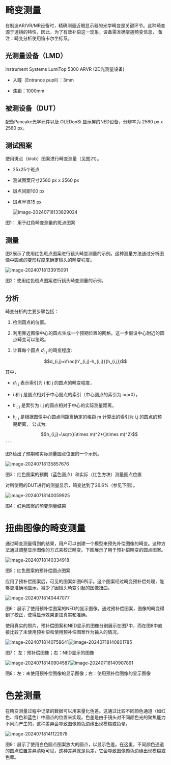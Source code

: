 # 畸变测量

在制造AR/VR/MR设备时，精确测量近眼显示器的光学畸变是关键环节。这种畸变源于透镜的特性，因此，为了有效补偿这一现象，设备需准确掌握畸变信息，
备注：畸变分析使用笛卡尔坐标系。



## 光测量设备（LMD）

Instrument Systems LumiTop 5300 ARVR (2D光测量设备)

- 入瞳（Entrance pupil）：3mm

- 焦距：1000mm

  

## **被测设备（DUT）**

配备Pancake光学元件以及 OLEDonSi 显示屏的NED设备，分辨率为  2560 px x 2560 px。



## 测试图案

使用斑点（blob）图案进行畸变测量（见图21）。

- 25x25个斑点

- 测试图案尺寸2560 px x 2560 px

- 斑点间距100 px

- 斑点半径15 px

  ![image-20240718133829024](assets/image-20240718133829024.png)

图1： 用于红色畸变测量的斑点图案



## 测量

图2展示了使用红色斑点图案进行镜头畸变测量的示例。这种测量方法通过分析图像中圆点的变形程度来确定镜头的畸变程度。

![image-20240718133915091](assets/image-20240718133915091.png)

图2：使用红色斑点图案进行镜头畸变测量的示例。



## 分析

畸变分析的主要步骤包括：
1. 检测圆点的位置。

2. 利用靠近图像中心的圆点生成一个预期位置的网格。这一步假设中心附近的圆点畸变可以忽略。

3. 计算每个圆点 $d_{i,j}$ 的畸变程度: 
```math
d_{i,j}=\frac{h'_{i,j}-h_{i,j}}{h_{i,j}}
```
   其中，

   - $d_{i,j}$ 表示索引为 i 和 j 的圆点的畸变程度，

   - i 和 j 是圆点相对于中心圆点的索引（中心圆点的索引为 i=j=0），

   - $h'_{i,j}$ 是索引为 i,j 的圆点相对于中心的实际测量距离，

   - $h_{i,j}$ 是根据图像中心圆点间距离确定的格距 m 计算出的索引为 i,j 的圆点的预期距离，
     公式为:
     
     ```math
     h_{i,j}=\sqrt{(i\times m)^2+(j\times m)^2}
    ```

   图3给出了预期和实际测量圆点位置的一个示例。

   ![image-20240718135857676](assets/image-20240718135857676.png)

图3：红色图案的预期（蓝色圆点）和实际（红色方块）测量圆点位置



对所使用的DUT进行的测量显示，畸变达到了26.6%（参见下图）。

![image-20240718140059925](assets/image-20240718140059925.png)

图4：红色图案的畸变测量结果



# 扭曲图像的畸变测量

通过畸变测量得到的结果，用户可以创建一个模型来预先补偿图像的畸变。这种方法通过调整显示图像的方式来校正畸变。下图展示了用于预补偿畸变的圆点图案。

![image-20240718140334918](assets/image-20240718140334918.png)

图5：红色图案的预补偿圆点图案



应用了预补偿图案后，可见的图案如图6所示。这个图案经过畸变预补偿处理，能够更准确地显示，减少了因镜头畸变引起的图像扭曲。

![image-20240718140447077](assets/image-20240718140447077.png)

图6：展示了使用预补偿图案的NED的显示图像。通过预补偿图案，图像的畸变得到了校正，使得显示效果更加真实和准确。



使用真实的照片，预补偿图案和NED显示的图像分别展示在图7中，而在图8中直接比较了未使用预补偿和使用预补偿图案作为输入的情况。

![image-20240718140758641](assets/image-20240718140758641.png)![image-20240718140801785](assets/image-20240718140801785.png)

图7： 左：预补偿图像；右：NED显示的图像



![image-20240718140904587](assets/image-20240718140904587.png)![image-20240718140907891](assets/image-20240718140907891.png)

图8：左：未使用预补偿图像的显示图像；右：使用预补偿图像的显示图像



# 色差测量

在畸变测量过程中记录的数据可以用来量化色差。这通过比较不同颜色通道（如红色、绿色和蓝色）中圆点的位置来实现。色差是由于镜头对不同颜色光的聚焦能力不同而产生的，这种差异会导致图像颜色边缘出现模糊或色晕。

![image-20240718141122978](assets/image-20240718141122978.png)

图9：展示了使用白色圆点图案放大的圆点，以显示色差。在这里，不同颜色通道的圆点位置差异清晰可见，这种差异就是色差，它会导致图像颜色边缘出现模糊或色晕。
